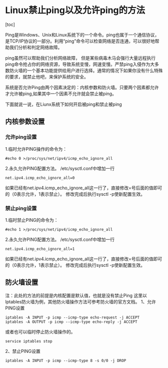 # Linux禁止ping以及允许ping的方法
[toc]

Ping是Windows、Unix和Linux系统下的一个命令。ping也属于一个通信协议，是TCP/IP协议的一部分。利用“ping”命令可以检查网络是否连通，可以很好地帮助我们分析和判定网络故障。

ping虽然可以帮助我们分析网络故障， 但是某些病毒木马会强行大量远程执行ping命令抢占你的网络资源，导致系统变慢，网速变慢。严禁ping入侵作为大多数防火墙的一个基本功能提供给用户进行选择。通常的情况下如果你没有什么特殊的要求，就禁止他吧，来保护系统的安全。

系统是否允许Ping由两个因素决定的：内核参数和防火墙。只要两个因素都允许才允许被ping,如果其中一个因素不允许就会禁止被ping。

下面就说一说，在Liunx系统下如何开启被ping和禁止被ping

## 内核参数设置

### 允许ping设置
1.临时允许PING操作的命令为：
```
#echo 0 >/proc/sys/net/ipv4/icmp_echo_ignore_all
```
2.永久允许PING配置方法。
/etc/sysctl.conf中增加一行
```
net.ipv4.icmp_echo_ignore_all=0
```
如果已经有net.ipv4.icmp_echo_ignore_all这一行了，直接修改=号后面的值即可的（0表示允许，1表示禁止）。
修改完成后执行sysctl -p使新配置生效。

### 禁止ping设置
1.临时禁止PING的命令为：
```
#echo 1 >/proc/sys/net/ipv4/icmp_echo_ignore_all
```
2.永久允许PING配置方法。
/etc/sysctl.conf中增加一行
```
net.ipv4.icmp_echo_ignore_all=1
```
如果已经有net.ipv4.icmp_echo_ignore_all这一行了，直接修改=号后面的值即可的（0表示允许，1表示禁止）。
修改完成后执行sysctl -p使新配置生效。

## 防火墙设置
注：此处的方法的前提是内核配置是默认值，也就是没有禁止Ping
这里以Iptables防火墙为例，其他防火墙操作方法可参考防火墙的官方文档。
1、允许PING设置
```
iptables -A INPUT -p icmp --icmp-type echo-request -j ACCEPT
iptables -A OUTPUT -p icmp --icmp-type echo-reply -j ACCEPT
```
或者也可以临时停止防火墙操作的。
```
service iptables stop
```
2、禁止PING设置
```
iptables -A INPUT -p icmp --icmp-type 8 -s 0/0 -j DROP
```

